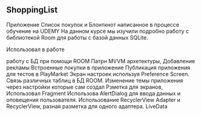 ## ShoppingList

Приложение Список покупок и Блонткнот написанное в процессе обучение на UDEMY На данном курсе мы изучили подробно работу с библиотекой Room для работы с базой данных SQLite.

Использовал в работе

работу с БД при помощи ROOM
Патрн MVVM архетектуры,
Добавление рекламы
Встроенные покупки в приложение
Публикация приложения для тестов в PlayMarket
Экран настроек используя Preference Screen.
Связь различных таблиц в БД ROOM.
Изменение темы приложения через настройки которые сам создал
Рзметка для экранов,
Использовал Fragment
Использова AlertDialog для ввода данных и оповещения пользователя.
Использование RecyclerView Adapter и RecyclerView, разная разметка для одного адаптера.
LiveData
